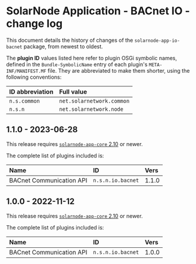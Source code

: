 # SolarNode Application - BACnet IO - change log

This document details the history of changes of the `solarnode-app-io-bacnet` package, from
newest to oldest.

The **plugin ID** values listed here refer to plugin OSGi symbolic names, defined in the
`Bundle-SymbolicName` entry of each plugin's `META-INF/MANIFEST.MF` file. They are abbreviated to
make them shorter, using the following conventions:

| ID abbreviation | Full value                |
|:----------------|:--------------------------|
| `n.s.common`    | `net.solarnetwork.common` |
| `n.s.n`         | `net.solarnetwork.node`   |

## 1.1.0 - 2023-06-28

This release requires [`solarnode-app-core` 2.10][app-core-log] or newer.

The complete list of plugins included is:

| Name                     | ID                | Vers  |
|:-------------------------|:------------------|:------|
| BACnet Communication API | `n.s.n.io.bacnet` | 1.1.0 |

## 1.0.0 - 2022-11-12

This release requires [`solarnode-app-core` 2.10][app-core-log] or newer.

The complete list of plugins included is:

| Name                     | ID                | Vers  |
|:-------------------------|:------------------|:------|
| BACnet Communication API | `n.s.n.io.bacnet` | 1.0.0 |


[app-core-log]: ../../solarnode-app-core/debian/CHANGELOG.md
